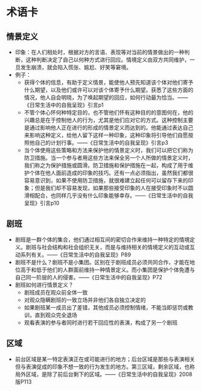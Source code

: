 # 术语卡

## 情景定义
* 印象：在人们相处时，根据对方的言语、表现等对当前的情景做出的一种判断，这种判断决定了自己以何种方式进行回应。情境定义由双方共同维护，一旦发生崩溃，就会陷入慌张、尴尬、好笑等窘境。
* 例子：
	* 获得个体的信息，有助于定义情景，能使他人预先知道该个体对他们寄予什么期望，以及他们或许可以对该个体寄予什么期望。获悉了这些方面的情况，他人自会明晓，为了唤起期望的回应，如何行动最为恰当。——《日常生活中的自我呈现》引言p1
	* 不管个体心怀何种特定目的，也不管他们怀有这种目的的意图何在，他的兴趣总是在于控制他人的行为，尤其是他们应对它的方式。这种控制主要是通过影响他人正在进行的形成的情景定义而达到的。他能通过表达自己来影响这种定义，给他人留下这样一种印象，这种印象将引导他们自愿按照他自己的计划行事。——《日常生活中的自我呈现》引言p3
	* 当个体使用这些策略和方法来保护他的情景定义时，我们可以把它们称为防卫措施。当一个参与者用这些方法来保全另一个人所做的情景定义时，我们称之为保护措施或圆滑。防卫措施和保护措施在一起，构成了用于维护个体在他人面前造成的印象的技巧。还有一点必须指出，虽然我们都很容易意识到，如果不使用防卫措施，就很难建立起任何可以留存下来的印象；但是我们却不容易发现，如果那些接受印象的人在接受印象时不以圆滑相配合，也同样几乎没有什么印象能够幸存。——《日常生活中的自我呈现》引言p10

## 剧班
* 剧班是一群个体的集合，他们通过相互间的密切合作来维持一种特定的情境定义。剧班与社会结构和社会组织无关，而是与维持相关的情境定义的互动或互动系列有关。——《日常生活中的自我呈现》P89
* 剧班不是什么？剧班不是小集团。区别在于剧班成员必须共同合作，才能在地位高于和低于他们的人群面前维持一种情景定义。而小集团是保护个体免遭与自己同一阶层的人的侵害。——《日常生活中的自我呈现》P72
* 剧班如何进行情景定义？
	* 剧班成员在观众前全体一致
	* 对观众隐瞒剧班的一致立场并非他们各自独立决定的
	* 如果剧班某一成员出了差错，其他成员必须控制情绪，不能当即惩罚或教训，直到观众完全退场
	* 观看表演的参与者同时进行若干回应性的表演，构成了另一个剧班

## 区域
* 前台区域是某一特定表演正在或可能进行的地方；后台区域是那些与表演相关但与表演促成的印象不想一致的行为发生的地方。第三区域，剩余区域，也称局外区域，是除了前后台剩下的区域。——《日常生活中的自我呈现》2008版P113